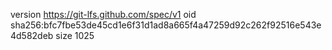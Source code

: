 version https://git-lfs.github.com/spec/v1
oid sha256:bfc7fbe53de45cd1e6f31d1ad8a665f4a47259d92c262f92516e543e4d582deb
size 1025
